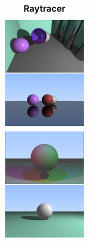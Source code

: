<h1 align="center"> Raytracer </h1>

<p align="center">
<img src="pictures/room.png" width="50%">
<img src="pictures/mirrored.png" width="50%">
</p>

<p align="center">
<img src="pictures/colors.png" width="50%">
<img src="pictures/sphere.png" width="50%">
</p>
